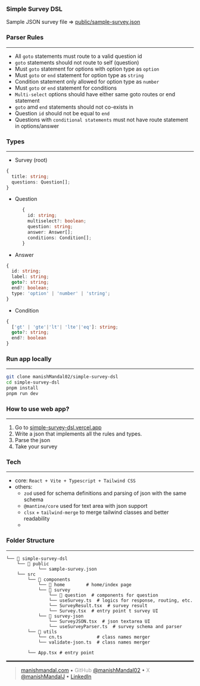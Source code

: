 ### Simple Survey DSL

Sample JSON survey file => [public/sample-survey.json](https://github.com/manishMandal02/simple-survey-dsl/blob/main/public/sample-survey.json)

### Parser Rules

---

- All `goto` statements must route to a valid question id
- `goto` statements should not route to self (question)
- Must `goto` statement for options with option type as `option`
- Must `goto` or `end` statement for option type as `string`
- Condition statement only allowed for option type as `number`
- Must `goto` or `end` statement for conditions
- `Multi-select` options should have either same goto routes or end statement
- `goto` amd `end` statements should not co-exists in
- Question `id` should not be equal to `end`
- Questions with `conditional statements` must not have route statement in options/answer

### Types

---

- Survey (root)

```ts
{
  title: string;
  questions: Question[];
}
```

- Question

```ts
      {
        id: string;
        multiselect?: boolean;
        question: string;
        answer: Answer[];
        conditions: Condition[];
      }
```

- Answer

```ts
{
  id: string;
  label: string;
  goto?: string;
  end?: boolean;
  type: 'option' | 'number' | 'string';
}
```

- Condition

```ts
{
  ['gt' | 'gte'|'lt'| 'lte'|'eq']: string;
  goto?: string;
  end?: boolean
}
```

### Run app locally

---

```bash
git clone manishMandal02/simple-survey-dsl
cd simple-survey-dsl
pnpm install
pnpm run dev
```

### How to use web app?

---

1. Go to [simple-survey-dsl.vercel.app](https://simple-survey-dsl.vercel.app/)
2. Write a json that implements all the rules and types.
3. Parse the json
4. Take your survey

### Tech

---

- core: `React + Vite + Typescript + Tailwind CSS`
- others:
  - `zod` used for schema definitions and parsing of json with the same schema
  - `@mantine/core` used for text area with json support
  - `clsx` + `tailwind-merge` to merge tailwind classes and better readability
  -

### Folder Structure

---

```
└── 📁 simple-survey-dsl
    └── 📁 public
            └── sample-survey.json
    └── src
        └── 📁 components
            └── 📁 home        # home/index page
            └── 📁 survey
                └── 📁 question  # components for question
                └── useSurvey.ts  # logics for response, routing, etc.
                └── SurveyResult.tsx  # survey result
                └── Survey.tsx  # entry point t survey UI
            └── 📁 survey-json
                └── SurveyJSON.tsx  # json textarea UI
                └── useSurveyParser.ts  # survey schema and parser
        └── 📁 utils
            └── cn.ts             # class names merger
            └── validate-json.ts  # class names merger

        └── App.tsx # entry point

```

<hr style="height:3px; border:none; background-color:#2e2e2e;" />

> [manishmandal.com](https://manishmandal.com) • <span style="opacity:0.6;">GitHub </span> [@manishMandal02](https://github.com/manishMandal02) • <span style="opacity:0.6;">X</span> [@manishMandalJ](https://twitter.com/manishMandalJ) • [LinkedIn](https://www.linkedin.com/in/manish-mandal/)
